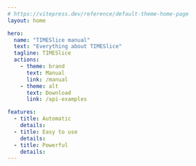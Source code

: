 ```yaml
---
# https://vitepress.dev/reference/default-theme-home-page
layout: home

hero:
  name: "TIMESlice manual"
  text: "Everything about TIMESlice"
  tagline: TIMESlice
  actions:
    - theme: brand
      text: Manual
      link: /manual
    - theme: alt
      text: Download
      link: /api-examples

features:
  - title: Automatic
    details: 
  - title: Easy to use
    details: 
  - title: Powerful
    details: 
---
```


